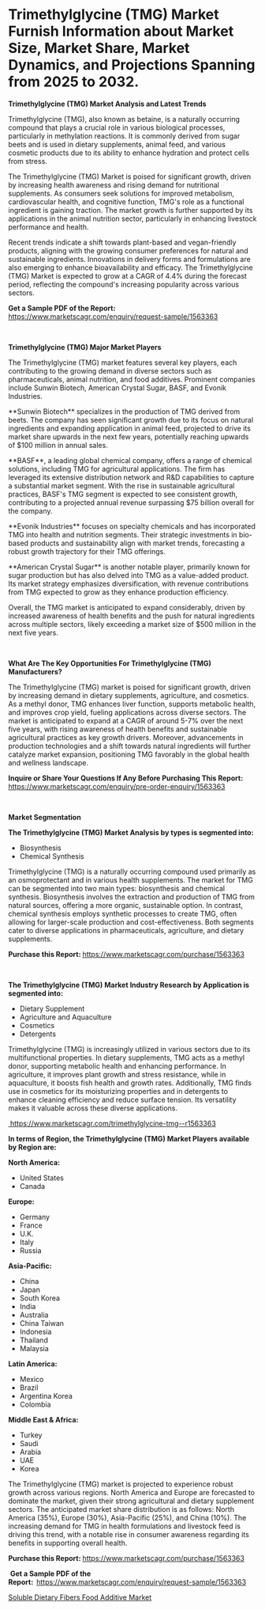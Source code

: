 <p><h1>Trimethylglycine (TMG) Market Furnish Information about Market Size, Market Share, Market Dynamics, and Projections Spanning from 2025 to 2032.</h1></p><p><strong>Trimethylglycine (TMG) Market Analysis and Latest Trends</strong></p>
<p><p>Trimethylglycine (TMG), also known as betaine, is a naturally occurring compound that plays a crucial role in various biological processes, particularly in methylation reactions. It is commonly derived from sugar beets and is used in dietary supplements, animal feed, and various cosmetic products due to its ability to enhance hydration and protect cells from stress.</p><p>The Trimethylglycine (TMG) Market is poised for significant growth, driven by increasing health awareness and rising demand for nutritional supplements. As consumers seek solutions for improved metabolism, cardiovascular health, and cognitive function, TMG's role as a functional ingredient is gaining traction. The market growth is further supported by its applications in the animal nutrition sector, particularly in enhancing livestock performance and health.</p><p>Recent trends indicate a shift towards plant-based and vegan-friendly products, aligning with the growing consumer preferences for natural and sustainable ingredients. Innovations in delivery forms and formulations are also emerging to enhance bioavailability and efficacy. The Trimethylglycine (TMG) Market is expected to grow at a CAGR of 4.4% during the forecast period, reflecting the compound's increasing popularity across various sectors.</p></p>
<p><strong>Get a Sample PDF of the Report:&nbsp;</strong> <a href="https://www.marketscagr.com/enquiry/request-sample/1563363?utm_campaign=2097&utm_medium=2&utm_source=Github&utm_content=ia&utm_term=15022025&utm_id=trimethylglycine-tmg">https://www.marketscagr.com/enquiry/request-sample/1563363</a></p>
<p>&nbsp;</p>
<p><strong>Trimethylglycine (TMG) Major Market Players</strong></p>
<p><p>The Trimethylglycine (TMG) market features several key players, each contributing to the growing demand in diverse sectors such as pharmaceuticals, animal nutrition, and food additives. Prominent companies include Sunwin Biotech, American Crystal Sugar, BASF, and Evonik Industries.</p><p>**Sunwin Biotech** specializes in the production of TMG derived from beets. The company has seen significant growth due to its focus on natural ingredients and expanding application in animal feed, projected to drive its market share upwards in the next few years, potentially reaching upwards of $100 million in annual sales.</p><p>**BASF**, a leading global chemical company, offers a range of chemical solutions, including TMG for agricultural applications. The firm has leveraged its extensive distribution network and R&D capabilities to capture a substantial market segment. With the rise in sustainable agricultural practices, BASF's TMG segment is expected to see consistent growth, contributing to a projected annual revenue surpassing $75 billion overall for the company.</p><p>**Evonik Industries** focuses on specialty chemicals and has incorporated TMG into health and nutrition segments. Their strategic investments in bio-based products and sustainability align with market trends, forecasting a robust growth trajectory for their TMG offerings.</p><p>**American Crystal Sugar** is another notable player, primarily known for sugar production but has also delved into TMG as a value-added product. Its market strategy emphasizes diversification, with revenue contributions from TMG expected to grow as they enhance production efficiency.</p><p>Overall, the TMG market is anticipated to expand considerably, driven by increased awareness of health benefits and the push for natural ingredients across multiple sectors, likely exceeding a market size of $500 million in the next five years.</p></p>
<p>&nbsp;</p>
<p><strong>What Are The Key Opportunities For Trimethylglycine (TMG) Manufacturers?</strong></p>
<p><p>The Trimethylglycine (TMG) market is poised for significant growth, driven by increasing demand in dietary supplements, agriculture, and cosmetics. As a methyl donor, TMG enhances liver function, supports metabolic health, and improves crop yield, fueling applications across diverse sectors. The market is anticipated to expand at a CAGR of around 5-7% over the next five years, with rising awareness of health benefits and sustainable agricultural practices as key growth drivers. Moreover, advancements in production technologies and a shift towards natural ingredients will further catalyze market expansion, positioning TMG favorably in the global health and wellness landscape.</p></p>
<p><strong>Inquire or Share Your Questions If Any Before Purchasing This Report:</strong> <a href="https://www.marketscagr.com/enquiry/pre-order-enquiry/1563363?utm_campaign=2097&utm_medium=2&utm_source=Github&utm_content=ia&utm_term=15022025&utm_id=trimethylglycine-tmg">https://www.marketscagr.com/enquiry/pre-order-enquiry/1563363</a></p>
<p>&nbsp;</p>
<p><strong>Market Segmentation</strong></p>
<p><strong>The Trimethylglycine (TMG) Market Analysis by types is segmented into:</strong></p>
<p><ul><li>Biosynthesis</li><li>Chemical Synthesis</li></ul></p>
<p><p>Trimethylglycine (TMG) is a naturally occurring compound used primarily as an osmoprotectant and in various health supplements. The market for TMG can be segmented into two main types: biosynthesis and chemical synthesis. Biosynthesis involves the extraction and production of TMG from natural sources, offering a more organic, sustainable option. In contrast, chemical synthesis employs synthetic processes to create TMG, often allowing for larger-scale production and cost-effectiveness. Both segments cater to diverse applications in pharmaceuticals, agriculture, and dietary supplements.</p></p>
<p><strong>Purchase this Report:&nbsp;</strong><a href="https://www.marketscagr.com/purchase/1563363?utm_campaign=2097&utm_medium=2&utm_source=Github&utm_content=ia&utm_term=15022025&utm_id=trimethylglycine-tmg">https://www.marketscagr.com/purchase/1563363</a></p>
<p>&nbsp;</p>
<p><strong>The Trimethylglycine (TMG) Market Industry Research by Application is segmented into:</strong></p>
<p><ul><li>Dietary Supplement</li><li>Agriculture and Aquaculture</li><li>Cosmetics</li><li>Detergents</li></ul></p>
<p><p>Trimethylglycine (TMG) is increasingly utilized in various sectors due to its multifunctional properties. In dietary supplements, TMG acts as a methyl donor, supporting metabolic health and enhancing performance. In agriculture, it improves plant growth and stress resistance, while in aquaculture, it boosts fish health and growth rates. Additionally, TMG finds use in cosmetics for its moisturizing properties and in detergents to enhance cleaning efficiency and reduce surface tension. Its versatility makes it valuable across these diverse applications.</p></p>
<p><a href="https://www.marketscagr.com/trimethylglycine-tmg--r1563363?utm_campaign=2097&utm_medium=2&utm_source=Github&utm_content=ia&utm_term=15022025&utm_id=trimethylglycine-tmg">&nbsp;https://www.marketscagr.com/trimethylglycine-tmg--r1563363</a></p>
<p><strong>In terms of Region, the Trimethylglycine (TMG) Market Players available by Region are:</strong></p>
<p>
    <p> <strong> North America: </strong>
        <ul>
            <li>United States</li>
            <li>Canada</li>
        </ul>
        </p> 
    <p> <strong> Europe: </strong>
        <ul>
            <li>Germany</li>
            <li>France</li>
            <li>U.K.</li>
            <li>Italy</li>
            <li>Russia</li>
        </ul>
        </p> 
    <p> <strong> Asia-Pacific: </strong>
        <ul>
            <li>China</li>
            <li>Japan</li>
            <li>South Korea</li>
            <li>India</li>
            <li>Australia</li>
            <li>China Taiwan</li>
            <li>Indonesia</li>
            <li>Thailand</li>
            <li>Malaysia</li>
        </ul>
        </p> 
    <p> <strong> Latin America: </strong>
        <ul>
            <li>Mexico</li>
            <li>Brazil</li>
            <li>Argentina Korea</li>
            <li>Colombia</li>
        </ul>
        </p> 
    <p> <strong> Middle East & Africa: </strong>
        <ul>
            <li>Turkey</li>
            <li>Saudi</li>
            <li>Arabia</li>
            <li>UAE</li>
            <li>Korea</li>
        </ul>
    </p>
    </p>
<p><p>The Trimethylglycine (TMG) market is projected to experience robust growth across various regions. North America and Europe are forecasted to dominate the market, given their strong agricultural and dietary supplement sectors. The anticipated market share distribution is as follows: North America (35%), Europe (30%), Asia-Pacific (25%), and China (10%). The increasing demand for TMG in health formulations and livestock feed is driving this trend, with a notable rise in consumer awareness regarding its benefits in supporting overall health.</p></p>
<p><strong>Purchase this Report: </strong><a href="https://www.marketscagr.com/purchase/1563363?utm_campaign=2097&utm_medium=2&utm_source=Github&utm_content=ia&utm_term=15022025&utm_id=trimethylglycine-tmg">https://www.marketscagr.com/purchase/1563363</a></p>
<p>&nbsp;<strong>Get a Sample PDF of the Report:&nbsp;&nbsp;</strong><a href="https://www.marketscagr.com/enquiry/request-sample/1563363?utm_campaign=2097&utm_medium=2&utm_source=Github&utm_content=ia&utm_term=15022025&utm_id=trimethylglycine-tmg">https://www.marketscagr.com/enquiry/request-sample/1563363</a></p>
<p><strong></strong></p>
<p><p><a href="https://github.com/FlorianWolf90/Market-Research-Report-List-1/blob/main/soluble-dietary-fibers-food-additive-market.md?utm_campaign=2097&utm_medium=2&utm_source=Github&utm_content=ia&utm_term=15022025&utm_id=trimethylglycine-tmg">Soluble Dietary Fibers Food Additive Market</a></p></p>
